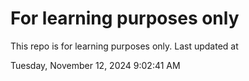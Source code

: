 # For learning purposes only
This repo is for learning purposes only.
Last updated at

Tuesday, November 12, 2024 9:02:41 AM

